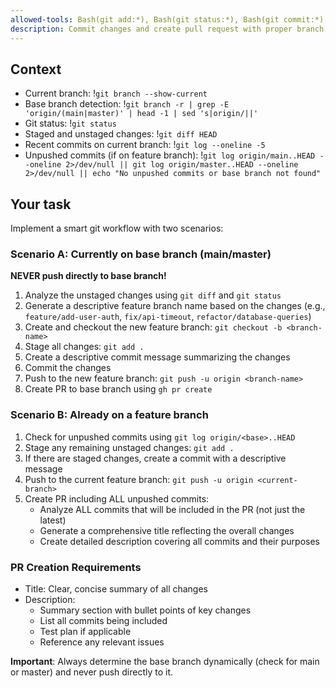```yaml
---
allowed-tools: Bash(git add:*), Bash(git status:*), Bash(git commit:*), Bash(git push:*), Bash(git branch:*), Bash(git checkout:*), Bash(git log:*), Bash(git diff:*), Bash(gh:*)
description: Commit changes and create pull request with proper branch workflow
---
```


## Context

- Current branch: !`git branch --show-current`
- Base branch detection: !`git branch -r | grep -E 'origin/(main|master)' | head -1 | sed 's|origin/||'`
- Git status: !`git status`
- Staged and unstaged changes: !`git diff HEAD`
- Recent commits on current branch: !`git log --oneline -5`
- Unpushed commits (if on feature branch): !`git log origin/main..HEAD --oneline 2>/dev/null || git log origin/master..HEAD --oneline 2>/dev/null || echo "No unpushed commits or base branch not found"`

## Your task

Implement a smart git workflow with two scenarios:

### Scenario A: Currently on base branch (main/master)
**NEVER push directly to base branch!**

1. Analyze the unstaged changes using `git diff` and `git status`
2. Generate a descriptive feature branch name based on the changes (e.g., `feature/add-user-auth`, `fix/api-timeout`, `refactor/database-queries`)
3. Create and checkout the new feature branch: `git checkout -b <branch-name>`
4. Stage all changes: `git add .`
5. Create a descriptive commit message summarizing the changes
6. Commit the changes
7. Push to the new feature branch: `git push -u origin <branch-name>`
8. Create PR to base branch using `gh pr create`

### Scenario B: Already on a feature branch
1. Check for unpushed commits using `git log origin/<base>..HEAD`
2. Stage any remaining unstaged changes: `git add .`
3. If there are staged changes, create a commit with a descriptive message
4. Push to the current feature branch: `git push -u origin <current-branch>`
5. Create PR including ALL unpushed commits:
   - Analyze ALL commits that will be included in the PR (not just the latest)
   - Generate a comprehensive title reflecting the overall changes
   - Create detailed description covering all commits and their purposes

### PR Creation Requirements
- Title: Clear, concise summary of all changes
- Description:
  - Summary section with bullet points of key changes
  - List all commits being included
  - Test plan if applicable
  - Reference any relevant issues

**Important**: Always determine the base branch dynamically (check for main or master) and never push directly to it.
